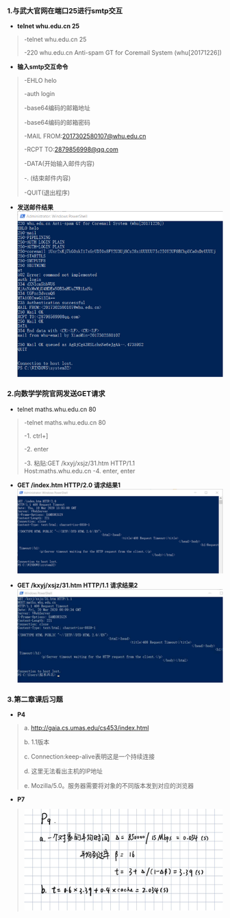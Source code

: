 ### **1.与武大官网在端口25进行smtp交互**
-  **telnet whu.edu.cn 25**

> -telnet whu.edu.cn 25
>
> -220 whu.edu.cn Anti-spam GT for Coremail System (whu[20171226])


-  **输入smtp交互命令**
> -EHLO helo
>
> -auth login
>
> -base64编码的邮箱地址
>
> -base64编码的邮箱密码
>
> -MAIL FROM:<2017302580107@whu.edu.cn>
>
> -RCPT TO:<2879856998@qq.com>
>
> -DATA(开始输入邮件内容)
>
> -. (结束邮件内容)
>
> -QUIT(退出程序)

- **发送邮件结果**
![send mail](img/mail.png)

### **2.向数学学院官网发送GET请求**
- telnet maths.whu.edu.cn 80
> -telnet maths.whu.edu.cn 80
>
> -1. ctrl+]
>
> -2. enter
>
> -3. 粘贴:GET /kxyj/xsjz/31.htm HTTP/1.1  
>Host:maths.whu.edu.cn
> -4. enter, enter
- **GET /index.htm HTTP/2.0 请求结果1**
![](img/maths1.png)

- **GET /kxyj/xsjz/31.htm HTTP/1.1 请求结果2**
![](img/maths2.jpg)

### **3.第二章课后习题**
- **P4**
>a. http://gaia.cs.umas.edu/cs453/index.html
>
>b. 1.1版本
>
>c. Connection:keep-alive表明这是一个持续连接
>
>d. 这里无法看出主机的IP地址
>
>e. Mozilla/5.0。服务器需要将对象的不同版本发到对应的浏览器

- **P7**
> ![](img/answer.jpg)